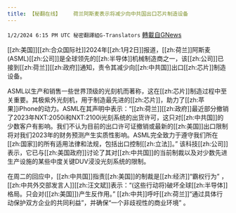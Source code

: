 ```yaml
---
title: 【秘翻在线】    荷兰阿斯麦表示将减少向中共国出口芯片制造设备
---
```

`1/2/2024 6:15 PM UTC 秘密翻譯組G-Translators` [轉載自GNews](https://gnews.org/articles/2176673)



[[zh:美国]][[zh:合众国际社]]2024年[[zh:1月2日]]报道，[[zh:荷兰]]阿斯麦(ASML)[[zh:公司]]是全球领先的[[zh:半导体]]机械制造商之一，该[[zh:公司]]已接到[[zh:荷兰]][[zh:政府]]通知，责令其减少向[[zh:中共国]]出口[[zh:芯片]]制造设备。

ASML以生产和销售一些世界顶级的光刻机而著称，这在[[zh:芯片]]制造过程中至关重要。其极紫外光刻机，用于制造最先进的[[zh:芯片]]，助力了[[zh:苹果]]iPhone的动力。ASML在其声明中表示：“[[zh:荷兰]][[zh:政府]]最近部分撤销了2023年NXT:2050i和NXT:2100i光刻系统的出货许可，这只对[[zh:中共国]]的少数客户有影响。我们不认为目前的出口许可证撤销或最新的[[zh:美国]]出口限制将对我们2023年的财务预测产生实质性影响。ASML完全致力于遵守我们所在[[zh:国家]]的所有适用法律和法规，包括出口控制[[zh:立法]]。” 该科技[[zh:公司]]表示，它已与[[zh:美国政府]]讨论了其对[[zh:中共国]]的当前制裁以及对少数先进生产设施的某些中度关键DUV浸没光刻系统的限制。 

在周二的回应中，[[zh:中共国]]指责[[zh:美国]]的制裁是[[zh:经济]]“霸权行为” ，[[zh:中共外交部发言人]][[zh:汪文斌]]表示：“(这些行动将)破坏全球[[zh:半导体]]格局。只会对([[zh:美国]])产生反作用。” [[zh:中共]]呼吁[[zh:荷兰]]“通过具体行动保护双方企业的共同利益”，并确保“一个非歧视性的商业环境” 。
